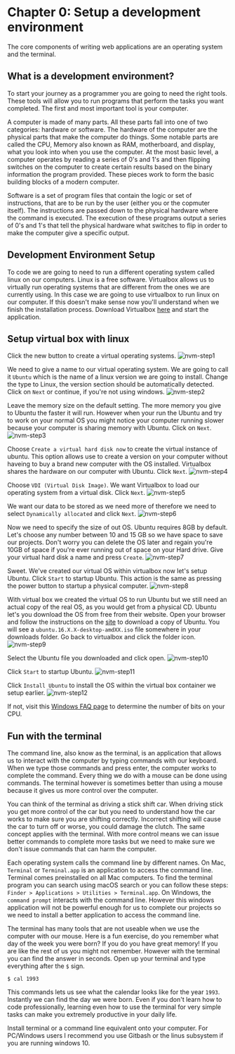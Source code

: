 # Chapter 0: Setup a development environment
The core components of writing web applications are an operating system and the terminal.

## What is a development environment?
To start your journey as a programmer you are going to need the right tools. These tools will allow you to run programs that perform the tasks you want completed. The first and most important tool is your computer.

A computer is made of many parts. All these parts fall into one of two categories: hardware or software. The hardware of the computer are the physical parts that make the computer do things. Some notable parts are called the CPU, Memory also known as RAM, motherboard, and display, what you look into when you use the computer. At the most basic level, a computer operates by reading a series of 0's and 1's and then flipping switches on the computer to create certain results based on the binary information the program provided. These pieces work to form the basic building blocks of a modern computer.

Software is a set of program files that contain the logic or set of instructions, that are to be run by the user (either you or the copmuter itself). The instructions are passed down to the physical hardware where the command is executed. The execution of these programs output a series of 0's and 1's that tell the physical hardware what switches to flip in order to make the computer give a specific output. 


## Development Environment Setup
To code we are going to need to run a different operating system called linux on our computers. Linux is a free software. Virtualbox allows us to virtually run operating systems that are different from the ones we are currently using. In this case we are going to use virtualbox to run linux on our computer. If this doesn't make sense now you'll understand when we finish the installation process. Download Virtualbox [here](https://virtualbox.org/wiki/Downloads) and start the application. 


## Setup virtual box with linux
Click the new button to create a virtual operating systems. 
![nvm-step1](https://cdn.rawgit.com/nodox/fsbc-images/feat-dev/virtualbox-linux-installation/finals/final-p0-step1.png)


We need to give a name to our virtual operating system. We are going to call it `Ubuntu` which is the name of a linux version we are going to install. Change the type to Linux, the version section should be automatically detected. Click on `Next` or continue, if you're not using windows.
![nvm-step2](https://cdn.rawgit.com/nodox/fsbc-images/feat-dev/virtualbox-linux-installation/finals/final-p0-step2.png)

Leave the memory size on the default setting. The more memory you give to Ubuntu the faster it will run. However when your run the Ubuntu and try to  work on your normal OS you might notice your computer running slower because your computer is sharing memory with Ubuntu. Click on `Next`.
![nvm-step3](https://cdn.rawgit.com/nodox/fsbc-images/feat-dev/virtualbox-linux-installation/finals/final-p0-step3.png)

Choose `Create a virtual hard disk now` to create the virtual instance of ubuntu. This option allows use to create a version on your computer without haveing to buy a brand new computer with the OS installed. Virtualbox shares the hardware on our computer with Ubuntu. Click `Next`.
![nvm-step4](https://cdn.rawgit.com/nodox/fsbc-images/feat-dev/virtualbox-linux-installation/finals/final-p0-step4.png)

Choose `VDI (Virtual Disk Image)`. We want Virtualbox  to load our operating system from a virtual disk. Click `Next`.
![nvm-step5](https://cdn.rawgit.com/nodox/fsbc-images/feat-dev/virtualbox-linux-installation/finals/final-p0-step5.png)

We want our data to be stored as we need more of therefore we need to select `Dynamically allocated` and click `Next`. 
![nvm-step6](https://cdn.rawgit.com/nodox/fsbc-images/feat-dev/virtualbox-linux-installation/finals/final-p0-step6.png)

Now we need to specify the size of out OS. Ubuntu requires 8GB by default. Let's choose any number between 10 and 15 GB so we have space to save our projects. Don't worry you can delete the OS later and regain you're 10GB of space if you're ever running out of space on your Hard drive. Give your virtual hard disk a name and press `Create`.
![nvm-step7](https://cdn.rawgit.com/nodox/fsbc-images/feat-dev/virtualbox-linux-installation/finals/final-p0-step7.png)


Sweet. We've created our virtual OS within virtualbox now let's setup Ubuntu. Click `Start` to startup Ubuntu. This action is the same as pressing the power button to startup a physical computer.
![nvm-step8](https://cdn.rawgit.com/nodox/fsbc-images/feat-dev/virtualbox-linux-installation/finals/final-p1-step1.png)

With virtual box we created the virtual OS to run Ubuntu but we still need an actual copy of the real OS, as you would get from a physical CD. Ubuntu let's you download the OS from free from their website. Open your browser and follow the instructions on the [site](https://www.ubuntu.com/desktop) to download a copy of Ubuntu. You will see a `ubuntu.16.X.X-desktop-amdXX.iso` file somewhere in your downloads folder. Go back to virtualbox and click the folder icon. 
![nvm-step9](https://cdn.rawgit.com/nodox/fsbc-images/feat-dev/virtualbox-linux-installation/finals/final-p1-step2.png)

Select the Ubuntu file you downloaded and click open.
![nvm-step10](https://cdn.rawgit.com/nodox/fsbc-images/feat-dev/virtualbox-linux-installation/finals/final-p1-step3.png)

Click `Start` to startup Ubuntu.
![nvm-step11](https://cdn.rawgit.com/nodox/fsbc-images/feat-dev/virtualbox-linux-installation/finals/final-p1-step4.png)

Click `Install Ubuntu` to install the OS within the virtual box container we setup earlier.
![nvm-step12](https://cdn.rawgit.com/nodox/fsbc-images/feat-dev/virtualbox-linux-installation/finals/final-p2-step1.png)

















If not, visit this [Windows FAQ page](https://support.microsoft.com/en-us/help/15056/windows-7-32-64-bit-faq) to determine the number of bits on your CPU. 







## Fun with the terminal
The command line, also know as the terminal, is an application that allows us to interact with the computer by typing commands with our keyboard. When we type those commands and press enter, the computer works to complete the command. Every thing we do with a mouse can be done using commands. The terminal however is sometimes better than using a mouse because it gives us more control over the computer.

You can think of the terminal as driving a stick shift car. When driving stick you get more control of the car but you need to understand how the car works to make sure you are shifting correctly. Incorrect shifting will cause the car to turn off or worse, you could damage the clutch. The same concept applies with the terminal. With more control means we can issue better commands to complete more tasks but we need to make sure we don't issue commands that can harm the computer. 
 
Each operating system calls the command line by different names. On Mac, `Terminal` or `Terminal.app` is an application to access the command line. Terminal comes preinstalled on all Mac computers. To find the terminal program you can search using macOS search or you can follow these steps: `Finder > Applications > Utilities > Terminal.app`. On Windows, the `command prompt` interacts with the command line. However this windows application will not be powerful enough for us to complete our projects so we need to install a better application to access the command line.


The terminal has many tools that are not useable when we use the computer with our mouse. Here is a fun exercise, do you remember what day of the week you were born? If you do you have great memory! If you are like the rest of us you might not remember. However with the terminal you can find the answer in seconds. Open up your terminal and type everything after the `$` sign.

```
$ cal 1993
```

This commands lets us see what the calendar looks like for the year `1993`. Instantly we can find the day we were born. Even if you don't learn how to code professionally, learning even how to use the terminal for very simple tasks can make you extremely productive in your daily life. 

Install terminal or a command line equivalent onto your computer. For PC/Windows users I recommend you use Gitbash or the linus subsystem if you are running windows 10.








